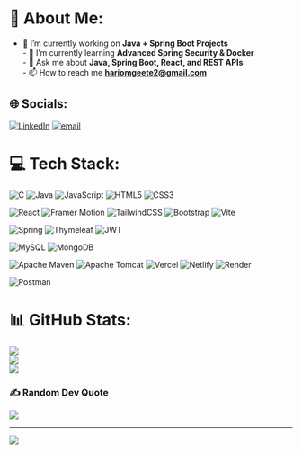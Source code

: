 # 💫 About Me:
- 🔭 I’m currently working on **Java + Spring Boot Projects**<br>- 🌱 I’m currently learning **Advanced Spring Security & Docker**<br>- 💬 Ask me about **Java, Spring Boot, React, and REST APIs**<br>- 📫 How to reach me **hariomgeete2@gmail.com**<br>


## 🌐 Socials:
[![LinkedIn](https://img.shields.io/badge/LinkedIn-%230077B5.svg?logo=linkedin&logoColor=white)](https://linkedin.com/in/linkedin.com/in/hariom-geete) [![email](https://img.shields.io/badge/Email-D14836?logo=gmail&logoColor=white)](mailto:Hariomgeete2@gmail.com) 

# 💻 Tech Stack:
<!-- Programming Languages -->
![C](https://img.shields.io/badge/c-%2300599C.svg?style=flat&logo=c&logoColor=white)
![Java](https://img.shields.io/badge/java-%23ED8B00.svg?style=flat&logo=openjdk&logoColor=white)
![JavaScript](https://img.shields.io/badge/javascript-%23323330.svg?style=flat&logo=javascript&logoColor=%23F7DF1E)
![HTML5](https://img.shields.io/badge/html5-%23E34F26.svg?style=flat&logo=html5&logoColor=white)
![CSS3](https://img.shields.io/badge/css3-%231572B6.svg?style=flat&logo=css3&logoColor=white)

<!-- Frontend Frameworks & Libraries -->
![React](https://img.shields.io/badge/react-%2320232a.svg?style=flat&logo=react&logoColor=%2361DAFB)
![Framer Motion](https://img.shields.io/badge/framer--motion-%23000000.svg?style=flat&logo=framer&logoColor=%23FFFFFF)
![TailwindCSS](https://img.shields.io/badge/tailwindcss-%2338B2AC.svg?style=flat&logo=tailwind-css&logoColor=white)
![Bootstrap](https://img.shields.io/badge/bootstrap-%238511FA.svg?style=flat&logo=bootstrap&logoColor=white)
![Vite](https://img.shields.io/badge/vite-%23646CFF.svg?style=flat&logo=vite&logoColor=white)

<!-- Backend Frameworks & Tools -->
![Spring](https://img.shields.io/badge/spring-%236DB33F.svg?style=flat&logo=spring&logoColor=white)
![Thymeleaf](https://img.shields.io/badge/Thymeleaf-%23005C0F.svg?style=flat&logo=Thymeleaf&logoColor=white)
![JWT](https://img.shields.io/badge/JWT-black?style=flat&logo=JSON%20web%20tokens)

<!-- Databases -->
![MySQL](https://img.shields.io/badge/mysql-4479A1.svg?style=flat&logo=mysql&logoColor=white)
![MongoDB](https://img.shields.io/badge/MongoDB-%234ea94b.svg?style=flat&logo=mongodb&logoColor=white)

<!-- Build & Deployment -->
![Apache Maven](https://img.shields.io/badge/Apache%20Maven-C71A36?style=flat&logo=Apache%20Maven&logoColor=white)
![Apache Tomcat](https://img.shields.io/badge/apache%20tomcat-%23F8DC75.svg?style=flat&logo=apache-tomcat&logoColor=black)
![Vercel](https://img.shields.io/badge/vercel-%23000000.svg?style=flat&logo=vercel&logoColor=white)
![Netlify](https://img.shields.io/badge/netlify-%23000000.svg?style=flat&logo=netlify&logoColor=#00C7B7)
![Render](https://img.shields.io/badge/Render-%46E3B7.svg?style=flat&logo=render&logoColor=white)

<!-- Tools -->
![Postman](https://img.shields.io/badge/Postman-FF6C37?style=flat&logo=postman&logoColor=white)

# 📊 GitHub Stats:
![](https://github-readme-stats.vercel.app/api?username=HariomGeete&theme=dark&hide_border=false&include_all_commits=false&count_private=false)<br/>
![](https://nirzak-streak-stats.vercel.app/?user=HariomGeete&theme=dark&hide_border=false)<br/>
![](https://github-readme-stats.vercel.app/api/top-langs/?username=HariomGeete&theme=dark&hide_border=false&include_all_commits=false&count_private=false&layout=compact)

### ✍️ Random Dev Quote
![](https://quotes-github-readme.vercel.app/api?type=horizontal&theme=radical)

---
[![](https://visitcount.itsvg.in/api?id=HariomGeete&icon=0&color=0)](https://visitcount.itsvg.in)

<!-- Proudly created with GPRM ( https://gprm.itsvg.in ) -->
